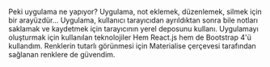 Peki uygulama ne yapıyor?
Uygulama, not eklemek, düzenlemek, silmek için bir arayüzdür... Uygulama, kullanıcı tarayıcıdan ayrıldıktan sonra bile notları saklamak ve kaydetmek için tarayıcının yerel deposunu kullanı. 
Uygulamayı oluşturmak için kullanılan teknolojiler
Hem React.js hem de Bootstrap 4'ü kullandım. Renklerin tutarlı görünmesi için Materialise çerçevesi tarafından sağlanan renklere de güvendim.
